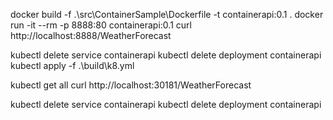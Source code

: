 docker build -f .\src\ContainerSample\Dockerfile -t containerapi:0.1 .
docker run -it --rm -p 8888:80 containerapi:0.1
curl http://localhost:8888/WeatherForecast


kubectl delete service containerapi
kubectl delete deployment containerapi
kubectl apply -f .\build\k8.yml

kubectl get all
curl http://localhost:30181/WeatherForecast

kubectl delete service containerapi
kubectl delete deployment containerapi

